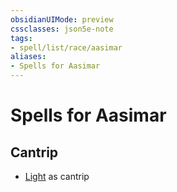 ```yaml
---
obsidianUIMode: preview
cssclasses: json5e-note
tags:
- spell/list/race/aasimar
aliases:
- Spells for Aasimar
---
```

# Spells for Aasimar

## Cantrip

- [Light](/3-Mechanics/CLI/spells/light-xphb.md "XPHB") as cantrip